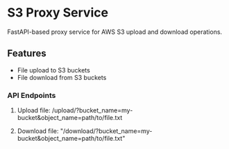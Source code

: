 # S3 Proxy Service

FastAPI-based proxy service for AWS S3 upload and download operations.

## Features

- File upload to S3 buckets
- File download from S3 buckets

### API Endpoints

1. Upload file:
  /upload/?bucket_name=my-bucket&object_name=path/to/file.txt

2. Download file:
  "/download/?bucket_name=my-bucket&object_name=path/to/file.txt"

